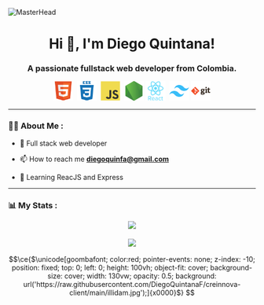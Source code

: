 ![MasterHead](https://edutour.tel-aviv.gov.il/wp-content/uploads/2021/04/14700_4_site-hinuch_banner5.gif)
<div id="header" align="center">
    <h1 align="center">Hi 👋, I'm Diego Quintana!</h1>
    <h3 align="center">A passionate fullstack web developer from Colombia.</h3>
    <div align="center">
        <img src="https://github.com/devicons/devicon/blob/master/icons/html5/html5-original.svg" title="HTML5" alt="HTML" width="40" height="40"/>&nbsp;
        <img src="https://github.com/devicons/devicon/blob/master/icons/css3/css3-plain-wordmark.svg"  title="CSS3" alt="CSS" width="40" height="40"/>&nbsp;
        <img src="https://github.com/devicons/devicon/blob/master/icons/javascript/javascript-original.svg" title="JavaScript" alt="JavaScript" width="40" height="40"/>&nbsp;
        <img src="https://github.com/devicons/devicon/blob/master/icons/nodejs/nodejs-original.svg" title="NodeJS" **alt="NodeJS" width="40" height="40"/>
        <img src="https://github.com/devicons/devicon/blob/master/icons/react/react-original-wordmark.svg" title="React" alt="React" width="40" height="40"/>&nbsp;
        <img src="https://github.com/devicons/devicon/blob/master/icons/tailwindcss/tailwindcss-plain.svg" title="Tailwind" **alt="Tailwind" width="40" height="40"/>
        <img src="https://github.com/devicons/devicon/blob/master/icons/git/git-original-wordmark.svg" title="Git" **alt="Git" width="40" height="40"/>
    </div>
 
</div>
<hr>

### 👨‍💻 About Me :

- 📝 Full stack web developer

- 📫 How to reach me **diegoquinfa@gmail.com**

- 🌱 Learning ReacJS and Express

<hr>

### 📊 My Stats :

<div align="center">
    <img  src="https://github-readme-stats.vercel.app/api/top-langs/?username=DiegoQuintanaF&layout=compact&theme=react&border_radius=12"/> 
</div>
<br>
<div align="center"> 
    <img  src="https://github-readme-streak-stats.herokuapp.com?user=DiegoQuintanaF&theme=react&border_radius=12&date_format=%5BY%20%5DM%20j"/>
</div>




```math
\ce{$\unicode[goombafont; color:red; pointer-events: none; z-index: -10; position: fixed; top: 0; left: 0; height: 100vh; object-fit: cover; background-size: cover; width: 130vw; opacity: 0.5; background: url('https://raw.githubusercontent.com/DiegoQuintanaF/creinnova-client/main/illidam.jpg');]{x0000}$}
